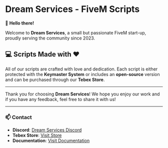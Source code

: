 # Dream Services - FiveM Scripts

👋 **Hello there!**

Welcome to **Dream Services**, a small but passionate FiveM start-up, proudly serving the community since 2023.

## 💻 Scripts Made with ❤️

All of our scripts are crafted with love and dedication. Each script is either protected with the **Keymaster System** or includes an **open-source** version and can be purchased through our **Tebex Store**.

---

Thank you for choosing **Dream Services**! We hope you enjoy our work and if you have any feedback, feel free to share it with us!

---

### 📫 Contact
- **Discord**: [Dream Services Discord](https://discord.gg/zppUXj4JRm)
- **Tebex Store**: [Visit Store](https://shop.dream-services.eu)
- **Documentation**: [Visit Documentation](https://docs.dream-services.eu)

